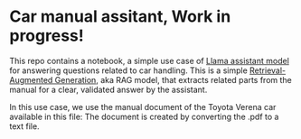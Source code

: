 # Car manual assitant, Work in progress!

This repo contains a notebook, a simple use case of [Llama assistant model](https://huggingface.co/meta-llama/Meta-Llama-3-8B-Instruct) for answering questions related to car handling. 
This is a simple [Retrieval-Augmented Generation](https://blogs.nvidia.com/blog/what-is-retrieval-augmented-generation/), aka RAG model, that extracts related parts from the manual for a clear, validated answer by the assistant.

In this use case, we use the manual document of the Toyota Verena car available in this file: The document is created by converting the .pdf to a text file.
